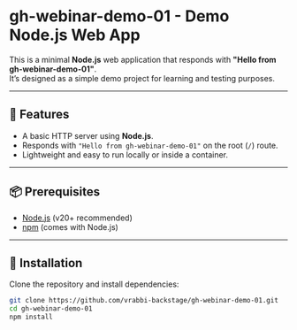 # gh-webinar-demo-01 - Demo Node.js Web App

This is a minimal **Node.js** web application that responds with **"Hello from gh-webinar-demo-01"**.  
It’s designed as a simple demo project for learning and testing purposes.

---

## 🚀 Features
- A basic HTTP server using **Node.js**.
- Responds with `"Hello from gh-webinar-demo-01"` on the root (`/`) route.
- Lightweight and easy to run locally or inside a container.

---

## 📦 Prerequisites
- [Node.js](https://nodejs.org/) (v20+ recommended)
- [npm](https://www.npmjs.com/) (comes with Node.js)

---

## 🔧 Installation
Clone the repository and install dependencies:

```bash
git clone https://github.com/vrabbi-backstage/gh-webinar-demo-01.git
cd gh-webinar-demo-01
npm install